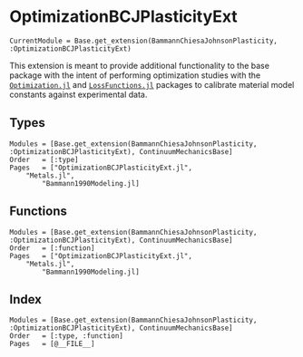 # OptimizationBCJPlasticityExt

```@meta
CurrentModule = Base.get_extension(BammannChiesaJohnsonPlasticity, :OptimizationBCJPlasticityExt)
```

This extension is meant to provide additional functionality to the base package with the intent of performing optimization studies with the [`Optimization.jl`](https://github.com/SciML/Optimization.jl.git) and [`LossFunctions.jl`](https://github.com/JuliaML/LossFunctions.jl.git) packages to calibrate material model constants against experimental data.

## Types
```@autodocs
Modules = [Base.get_extension(BammannChiesaJohnsonPlasticity, :OptimizationBCJPlasticityExt), ContinuumMechanicsBase]
Order   = [:type]
Pages   = ["OptimizationBCJPlasticityExt.jl",
    "Metals.jl",
        "Bammann1990Modeling.jl]
```

## Functions
```@autodocs
Modules = [Base.get_extension(BammannChiesaJohnsonPlasticity, :OptimizationBCJPlasticityExt), ContinuumMechanicsBase]
Order   = [:function]
Pages   = ["OptimizationBCJPlasticityExt.jl",
    "Metals.jl",
        "Bammann1990Modeling.jl]
```

## Index
```@index
Modules = [Base.get_extension(BammannChiesaJohnsonPlasticity, :OptimizationBCJPlasticityExt), ContinuumMechanicsBase]
Order   = [:type, :function]
Pages   = [@__FILE__]
```
